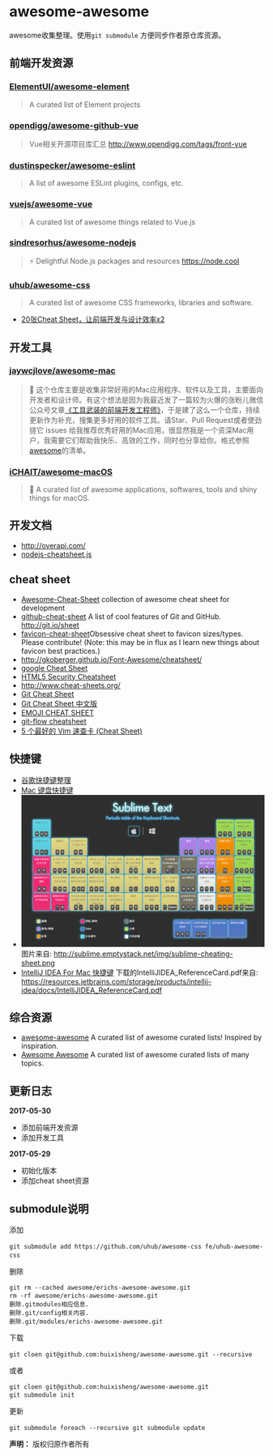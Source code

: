 # awesome-awesome #

awesome收集整理。使用`git submodule` 方便同步作者原仓库资源。

## 前端开发资源 ##

### [ElementUI/awesome-element](https://github.com/ElementUI/awesome-element) ###
>A curated list of Element projects

### [opendigg/awesome-github-vue](git@github.com:opendigg/awesome-github-vue.git) ###
>Vue相关开源项目库汇总 http://www.opendigg.com/tags/front-vue

### [dustinspecker/awesome-eslint](git@github.com:dustinspecker/awesome-eslint.git)
>A list of awesome ESLint plugins, configs, etc.

### [vuejs/awesome-vue](https://github.com/vuejs/awesome-vue/)
>A curated list of awesome things related to Vue.js

### [sindresorhus/awesome-nodejs](https://github.com/sindresorhus/awesome-nodejs) ###
>⚡️ Delightful Node.js packages and resources https://node.cool

### [uhub/awesome-css](https://github.com/uhub/awesome-css) ###
>A curated list of awesome CSS frameworks, libraries and software.

- [20张Cheat Sheet，让前端开发与设计效率x2](http://www.jianshu.com/p/bf266ec5a244)

## 开发工具 ##

### [jaywcjlove/awesome-mac](https://github.com/jaywcjlove/awesome-mac/blob/master/README-zh.md) ###
> 这个仓库主要是收集非常好用的Mac应用程序、软件以及工具，主要面向开发者和设计师。有这个想法是因为我最近发了一篇较为火爆的涨粉儿微信公众号文章[《工具武装的前端开发工程师》](https://mp.weixin.qq.com/s?__biz=MzAwNzgxMjYzMA==&mid=2649129466&idx=1&sn=e50f0049b096cf28b7cf707a4b5adb33#rd)，于是建了这么一个仓库，持续更新作为补充，搜集更多好用的软件工具。请Star、Pull Request或者使劲搓它 issues 给我推荐优秀好用的Mac应用，很显然我是一个资深Mac用户，我需要它们帮助我快乐、高效的工作，同时也分享给你。格式参照[awesome](https://github.com/sindresorhus/awesome)的清单。


### [iCHAIT/awesome-macOS](https://github.com/iCHAIT/awesome-macOS) ###
> A curated list of awesome applications, softwares, tools and shiny things for macOS.

## 开发文档 ##
- http://overapi.com/
- [nodejs-cheatsheet.js](https://gist.github.com/LeCoupa/985b82968d8285987dc3)

## cheat sheet ##
- [Awesome-Cheat-Sheet](https://github.com/yuxingxin/Awesome-Cheat-Sheet) collection of awesome cheat sheet for development
- [github-cheat-sheet](git@github.com:tiimgreen/github-cheat-sheet.git) A list of cool features of Git and GitHub. http://git.io/sheet
- [favicon-cheat-sheet](https://github.com/audreyr/favicon-cheat-sheet)Obsessive cheat sheet to favicon sizes/types. Please contribute! (Note: this may be in flux as I learn new things about favicon best practices.)
- http://gkoberger.github.io/Font-Awesome/cheatsheet/
- [google Cheat Sheet](https://www.google.co.jp/search?q=Cheat+Sheet&newwindow=1&safe=strict&sa=N&tbm=isch&imgil=h7r2Uau5OJ3jzM%253A%253BwKs-IMMGbwRTiM%253Bhttp%25253A%25252F%25252Fwww.cheat-sheets.org%25252F&source=iu&pf=m&fir=h7r2Uau5OJ3jzM%253A%252CwKs-IMMGbwRTiM%252C_&usg=__j8qm6Lswuc-XPhSLgJaKsJ6ZuYQ%3D&biw=1280&bih=726&ved=0ahUKEwiMqtKeiJPUAhXHULwKHcFSBGIQyjcIRg&ei=TAIrWYzUIceh8QXBpZGQBg#imgrc=_)
- [HTML5 Security Cheatsheet](http://html5sec.org/#html5)
- http://www.cheat-sheets.org/
- [Git Cheat Sheet](https://www.git-tower.com/blog/git-cheat-sheet/)
- [Git Cheat Sheet 中文版](https://github.com/flyhigher139/Git-Cheat-Sheet)
- [EMOJI CHEAT SHEET](https://www.webpagefx.com/tools/emoji-cheat-sheet/)
- [git-flow cheatsheet](http://danielkummer.github.io/git-flow-cheatsheet/)
- [5 个最好的 Vim 速查卡 (Cheat Sheet)](https://mp.weixin.qq.com/s/Dvq8R6cCdk2cGjkACER8Rg)

## 快捷键 ##

- [谷歌快捷键整理](https://github.com/dianjie/chromeShortcuts)
- [Mac 键盘快捷键](https://support.apple.com/zh-cn/HT201236)
- [![](shortcut/source/sublime-cheating-sheet.jpeg)](http://sublime.emptystack.net/)  图片来自: http://sublime.emptystack.net/img/sublime-cheating-sheet.png
- [IntelliJ IDEA For Mac 快捷键](http://wiki.jikexueyuan.com/project/intellij-idea-tutorial/keymap-mac-introduce.html) 下载的IntelliJIDEA_ReferenceCard.pdf来自: https://resources.jetbrains.com/storage/products/intellij-idea/docs/IntelliJIDEA_ReferenceCard.pdf


## 综合资源 ##

- [awesome-awesome](https://github.com/erichs/awesome-awesome) A curated list of awesome curated lists! Inspired by inspiration.
- [Awesome Awesome](https://github.com/emijrp/awesome-awesome) A curated list of awesome curated lists of many topics.

## 更新日志 ##

**2017-05-30**
- 添加前端开发资源
- 添加开发工具

**2017-05-29**
- 初始化版本
- 添加cheat sheet资源

## submodule说明 ##

添加

`git submodule add https://github.com/uhub/awesome-css fe/uhub-awesome-css`

删除

```
git rm --cached awesome/erichs-awesome-awesome.git
rm -rf awesome/erichs-awesome-awesome.git
删除.gitmodules相应信息.
删除.git/config相关内容.
删除.git/modules/erichs-awesome-awesome.git
```

下载

`git cloen git@github.com:huixisheng/awesome-awesome.git --recursive`

或者

```
git cloen git@github.com:huixisheng/awesome-awesome.git
git submodule init
```

更新

`git submodule foreach --recursive git submodule update`


**声明：** 版权归原作者所有

